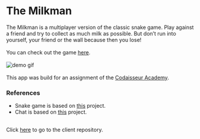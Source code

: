 # The Milkman

The Milkman is a multiplayer version of the classic snake game. Play against a friend and try to collect as much milk as possible. But don’t run into yourself, your friend or the wall because then you lose! 
<br />
<br />
You can check out the game [here](https://themilkmangame.netlify.app/).
<br />
<br />
![demo gif](https://github.com/Richie2810/the-milkman-client/blob/master/images/demo.gif?raw=true)
<br />
<br />
This app was build for an assignment of the [Codaisseur Academy](https://codaisseur.com/courses/academy/).

### References
- Snake game is based on [this](https://github.com/HungryTurtleCode/multiplayerSnake) project.
- Chat is based on [this](https://github.com/bradtraversy/chatcord) project.
<br />
Click <a href=https://github.com/Richie2810/the-milkman-client/>here</a> to go to the client repository.
